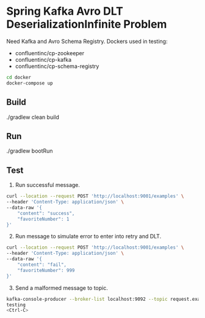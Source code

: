 # Spring Kafka Avro DLT DeserializationInfinite Problem

Need Kafka and Avro Schema Registry.  Dockers used in testing:
* confluentinc/cp-zookeeper
* confluentinc/cp-kafka
* confluentinc/cp-schema-registry
```sh
cd docker
docker-compose up
```

## Build
./gradlew clean build

## Run
./gradlew bootRun

## Test
1. Run successful message.
```sh
curl --location --request POST 'http://localhost:9001/examples' \
--header 'Content-Type: application/json' \
--data-raw '{
    "content": "success",
    "favoriteNumber": 1
}'
```
2. Run message to simulate error to enter into retry and DLT.
```sh
curl --location --request POST 'http://localhost:9001/examples' \
--header 'Content-Type: application/json' \
--data-raw '{
    "content": "fail",
    "favoriteNumber": 999
}'
```
3. Send a malformed message to topic.
```sh
kafka-console-producer --broker-list localhost:9092 --topic request.example
testing
<Ctrl-C>
```